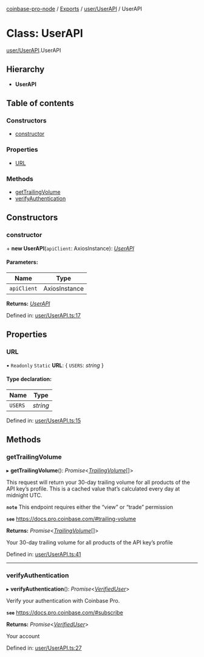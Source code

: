 [coinbase-pro-node](../../README.md) / [Exports](../../modules.md) / [user/UserAPI](../../modules/user_userapi.md) / UserAPI

# Class: UserAPI

[user/UserAPI](../../modules/user_userapi.md).UserAPI

## Hierarchy

- **UserAPI**

## Table of contents

### Constructors

- [constructor](userapi.userapi.md#constructor)

### Properties

- [URL](userapi.userapi.md#url)

### Methods

- [getTrailingVolume](userapi.userapi.md#gettrailingvolume)
- [verifyAuthentication](userapi.userapi.md#verifyauthentication)

## Constructors

### constructor

\+ **new UserAPI**(`apiClient`: AxiosInstance): [_UserAPI_](userapi.userapi.md)

#### Parameters:

| Name        | Type          |
| ----------- | ------------- |
| `apiClient` | AxiosInstance |

**Returns:** [_UserAPI_](userapi.userapi.md)

Defined in: [user/UserAPI.ts:17](https://github.com/bennycode/coinbase-pro-node/blob/3350621/src/user/UserAPI.ts#L17)

## Properties

### URL

▪ `Readonly` `Static` **URL**: { `USERS`: _string_ }

#### Type declaration:

| Name    | Type     |
| ------- | -------- |
| `USERS` | _string_ |

Defined in: [user/UserAPI.ts:15](https://github.com/bennycode/coinbase-pro-node/blob/3350621/src/user/UserAPI.ts#L15)

## Methods

### getTrailingVolume

▸ **getTrailingVolume**(): _Promise_<[_TrailingVolume_](../../interfaces/user/userapi.trailingvolume.md)[]\>

This request will return your 30-day trailing volume for all products of the API key’s profile. This is a cached value that’s calculated every day at midnight UTC.

**`note`** This endpoint requires either the “view” or “trade” permission

**`see`** https://docs.pro.coinbase.com/#trailing-volume

**Returns:** _Promise_<[_TrailingVolume_](../../interfaces/user/userapi.trailingvolume.md)[]\>

Your 30-day trailing volume for all products of the API key’s profile

Defined in: [user/UserAPI.ts:41](https://github.com/bennycode/coinbase-pro-node/blob/3350621/src/user/UserAPI.ts#L41)

---

### verifyAuthentication

▸ **verifyAuthentication**(): _Promise_<[_VerifiedUser_](../../interfaces/user/userapi.verifieduser.md)\>

Verify your authentication with Coinbase Pro.

**`see`** https://docs.pro.coinbase.com/#subscribe

**Returns:** _Promise_<[_VerifiedUser_](../../interfaces/user/userapi.verifieduser.md)\>

Your account

Defined in: [user/UserAPI.ts:27](https://github.com/bennycode/coinbase-pro-node/blob/3350621/src/user/UserAPI.ts#L27)
